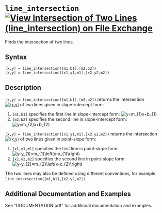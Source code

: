 # `line_intersection` [![View Intersection of Two Lines (line_intersection) on File Exchange](https://www.mathworks.com/matlabcentral/images/matlab-file-exchange.svg)](https://www.mathworks.com/matlabcentral/fileexchange/85428-intersection-of-two-lines-line_intersection)

Finds the intersection of two lines.


## Syntax

`[x,y] = line_intersection([m1,b1],[m2,b2])`\
`[x,y] = line_intersection([x1,y1,m1],[x2,y2,m2])`


## Description

`[x,y] = line_intersection([m1,b1],[m2,b2])` returns the intersection <a href="https://www.codecogs.com/eqnedit.php?latex=(x,y)" target="_blank"><img src="https://latex.codecogs.com/svg.latex?(x,y)" title="(x,y)" /></a> of two lines given in slope-intercept form:
1. `[m1,b1]` specifies the first line in slope-intercept form: <img src="https://latex.codecogs.com/svg.latex?y=m_{1}x&plus;b_{1}" title="y=m_{1}x+b_{1}" />
2. `[m2,b2]` specifies the second line in slope-intercept form: <img src="https://latex.codecogs.com/svg.latex?y=m_{2}x&plus;b_{2}" title="y=m_{2}x+b_{2}" />

`[x,y] = line_intersection([x1,y1,m1],[x2,y2,m2])` returns the intersection <a href="https://www.codecogs.com/eqnedit.php?latex=(x,y)" target="_blank"><img src="https://latex.codecogs.com/svg.latex?(x,y)" title="(x,y)" /></a> of two lines given in point-slope form:
1. `[x1,y1,m1]` specifies the first line in point-slope form: <img src="https://latex.codecogs.com/svg.latex?y-y_{1}=m_{1}\left(x-x_{1}\right)" title="y-y_{1}=m_{1}\left(x-x_{1}\right)" />
2. `[x2,y2,m2]` specifies the second line in point-slope form: <img src="https://latex.codecogs.com/svg.latex?y-y_{2}=m_{2}\left(x-x_{2}\right)" title="y-y_{2}=m_{2}\left(x-x_{2}\right)" />

The two lines may also be defined using different conventions, for example `line_intersection([m1,b1],[x2,y2,m2])`.


## Additional Documentation and Examples

See "DOCUMENTATION.pdf" for additional documentation and examples.
